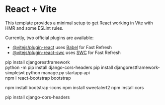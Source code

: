 # React + Vite

This template provides a minimal setup to get React working in Vite with HMR and some ESLint rules.

Currently, two official plugins are available:

- [@vitejs/plugin-react](https://github.com/vitejs/vite-plugin-react/blob/main/packages/plugin-react/README.md) uses [Babel](https://babeljs.io/) for Fast Refresh
- [@vitejs/plugin-react-swc](https://github.com/vitejs/vite-plugin-react-swc) uses [SWC](https://swc.rs/) for Fast Refresh


pip install djangorestframework   
python -m pip install django-cors-headers
pip install djangorestframework-simplejwt
python manage.py startapp api    
npm i react-bootstrap bootstrap    

npm install bootstrap-icons
npm install sweetalert2 
npm install cors


pip install django-cors-headers
